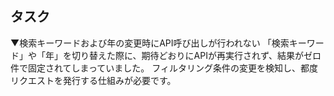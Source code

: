 
## タスク
<!-- ▼APIキーのブラウザ露出
ブラウザのネットワークを確認したところ、クライアント側からAPIキーを簡単に取得できてしまう状態でした。
APIキーが露出してしまうと、第三者が自由にそのAPIを呼び出すことができてしまうため、サーバー側で管理する設計が求められます。 -->

▼検索キーワードおよび年の変更時にAPI呼び出しが行われない
「検索キーワード」や「年」を切り替えた際に、期待どおりにAPIが再実行されず、結果がゼロ件で固定されてしまっていました。
フィルタリング条件の変更を検知し、都度リクエストを発行する仕組みが必要です。

<!-- ▼追加読み込みボタンの表示制御
結果がゼロ件の状態でも「追加読み込み」ボタンが表示され続けておりました。
取得件数に応じてボタンの有効／無効や表示／非表示を切り替える必要があります。 -->

<!-- ▼PFにアプリとして追加 -->
